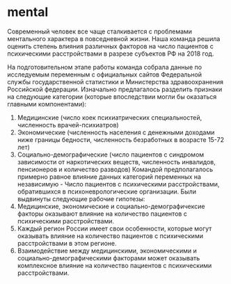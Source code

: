 # mental
Современный человек все чаще сталкивается с проблемами ментального характера в
повседневной жизни. Наша команда решила оценить степень влияния различных
факторов на число пациентов с психическими расстройствами в разрезе субъектов РФ
на 2018 год.

На подготовительном этапе работы команда собрала данные по исследуемым
переменным с официальных сайтов Федеральной службы государственной статистики и Министерства здравоохранения Российской федерации. 
Изначально предлагалось разделить признаки на следующие категории (которые
впоследствии могли бы оказаться главными компонентами):
1. Медицинские (число коек психиатрических специальностей, численность
врачей-психиатров)
2. Экономические (численность населения с денежными доходами ниже границы
бедности, численность безработных в возрасте 15-72 лет)
3. Социально-демографические (число пациентов с синдромом зависимости от
наркотических веществ, численность инвалидов, пенсионеров и количество разводов)
Командой предполагалось примерно равное влияние данных категорий переменных на
независимую - Число пациентов с психическими расстройствами, обратившихся в
психоневрологические организации.
Были выдвинуты следующие рабочие гипотезы:
1. Медицинские, экономические и социально-демографичексие факторы оказывают влияние на количество пациентов с психическими
расстройствами.
2. Каждый регион России имеет свои особенности, которые могут оказывать влияние
на количество пациентов с психическими расстройствами в этом регионе.
3. Взаимодействие между медицинскими, экономическими и
социально-демографическими факторами может оказывать комплексное влияние на
количество пациентов с психическими расстройствами.

